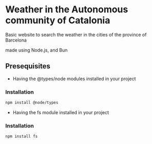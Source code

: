 # Weather in the Autonomous community of Catalonia
Basic website to search the weather in the cities of the province of Barcelona

made using Node.js, and Bun

## Presequisites
* Having the @types/node modules installed in your project
### Installation
````bash
npm install @node/types
````
* Having the fs module installed in your project
### Installation
````bash
npm install fs
````
